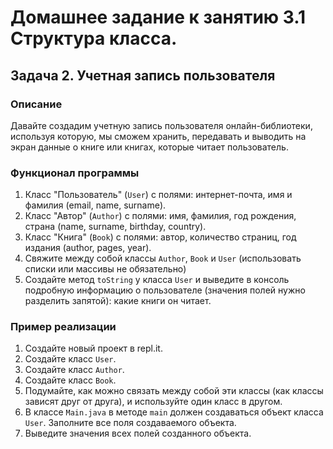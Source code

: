 # Домашнее задание к занятию 3.1 Структура класса.
## Задача 2. Учетная запись пользователя

### Описание
Давайте создадим учетную запись пользователя онлайн-библиотеки, используя которую, мы сможем хранить, передавать и выводить на экран данные о книге или книгах, которые читает пользователь.

### Функционал программы
1. Класс "Пользователь" (`User`) с полями: интернет-почта, имя и фамилия (email, name, surname).
2. Класс "Автор" (`Author`) c полями:  имя, фамилия, год рождения, страна (name, surname, birthday, country).
3. Класс "Книга" (`Book`) с полями: автор, количество страниц, год издания (author, pages, year).
4. Свяжите между собой классы `Author`, `Book` и `User` (использовать списки или массивы не обязательно)
6. Создайте метод `toString` у класса `User` и выведите в консоль подробную информацию о пользователе (значения полей нужно разделить запятой): какие книги он читает.

### Пример реализации
1. Создайте новый проект в repl.it.
2. Создайте класс `User`.
3. Создайте класс `Author`.
4. Создайте класс `Book`.
5. Подумайте, как можно связать между собой эти классы (как классы зависят друг от друга), и используйте один класс в другом.
6. В классе `Main.java` в методе `main` должен создаваться объект класса `User`. Заполните все поля создаваемого объекта.
7. Выведите значения всех полей созданного объекта.
